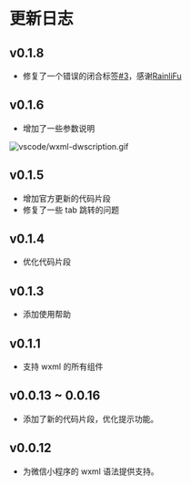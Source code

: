# 更新日志

## v0.1.8

- 修复了一个错误的闭合标签[#3](https://github.com/coderfe/vscode-wxml/issues/3)，感谢[RainliFu](https://github.com/RainliFu)

## v0.1.6

- 增加了一些参数说明

![vscode/wxml-dwscription.gif](http://oaz5uxplb.bkt.clouddn.com/vscode/wxml-dwscription.gif)

## v0.1.5

- 增加官方更新的代码片段
- 修复了一些 tab 跳转的问题

## v0.1.4

- 优化代码片段

## v0.1.3

- 添加使用帮助

## v0.1.1

- 支持 wxml 的所有组件

## v0.0.13 ~ 0.0.16

- 添加了新的代码片段，优化提示功能。

## v0.0.12

- 为微信小程序的 wxml 语法提供支持。

